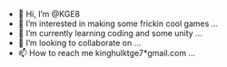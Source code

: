 - 👋 Hi, I’m @KGE8
- 👀 I’m interested in making some frickin cool games ...
- 🌱 I’m currently learning coding and some unity ...
- 💞️ I’m looking to collaborate on ...
- 📫 How to reach me kinghulktge7*gmail.com ...

<!---
KGE8/KGE8 is a ✨ special ✨ repository because its `README.md` (this file) appears on your GitHub profile.
You can click the Preview link to take a look at your changes.
--->
